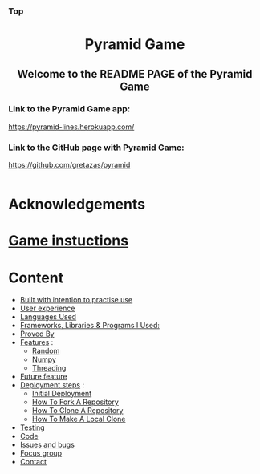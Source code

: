### Top <h1 style="text-align: center;"><strong>Pyramid Game</strong></h1>
<h2 style="text-align: center;"><strong>Welcome to the README PAGE of the Pyramid Game</strong></h2>

### Link to the Pyramid Game app:  

<a href="https://pyramid-lines.herokuapp.com/">https://pyramid-lines.herokuapp.com/</a>

### Link to the GitHub page with Pyramid Game:  

<a href="https://github.com/gretazas/pyramid">https://github.com/gretazas/pyramid</a>

<img src="" style="border:3git add .  px solid green" alt="">

# Acknowledgements

# **[Game instuctions](./game_intro.md)**

# Content

* [Built with intention to practise use](#built-with-intention-to-practise-use)
* [User experience](#user-experience)
* [Languages Used](#languages-used)
* [Frameworks, Libraries & Programs I Used:](#built-with-intention-to-practise-use)
* [Proved By](#proved-by)
* [Features](#features) :
    * [Random](#random)
    * [Numpy](#numpy)
    * [Threading](#threading)
* [Future feature](#future-feature)
* [Deployment steps](#deployment-steps) :
    * [Initial Deployment](#initial-deployment)
    * [How To Fork A Repository](#how-to-fork-a-repository)
    * [How To Clone A Repository](#how-to-clone-a-repository)
    * [How To Make A Local Clone](#how-to-make-a-local-clone)
* [Testing](#testing)
* [Code](#code)
* [Issues and bugs](#issues-and-bugs)
* [Focus group](#focus-group)
* [Contact](#contact)